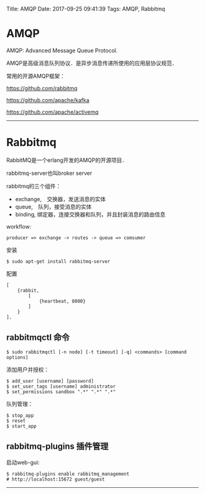Title: AMQP
Date: 2017-09-25 09:41:39
Tags: AMQP, Rabbitmq



# AMQP


AMQP: Advanced Message Queue Protocol.

AMQP是高级消息队列协议．是异步消息传递所使用的应用层协议规范．

常用的开源AMQP框架：

<https://github.com/rabbitmq>

<https://github.com/apache/kafka>

<https://github.com/apache/activemq>

***

# Rabbitmq

RabbitMQ是一个erlang开发的AMQP的开源项目．

rabbitmq-server也叫broker server

rabbitmq的三个组件：
* exchange,　交换器，发送消息的实体
* queue,　队列，接受消息的实体
* binding, 绑定器，连接交换器和队列，并且封装消息的路由信息

workflow:

    producer => exchange -> routes -> queue => comsumer

安装

    $ sudo apt-get install rabbitmq-server

配置

    [
        {rabbit,
            [
                {heartbeat, 8000}
            ]
        }
    ].

## rabbitmqctl 命令

    $ sudo rabbitmqctl [-n node] [-t timeout] [-q] <commands> [command options]

添加用户并授权：

    $ add_user [username] [password]
    $ set_user_tags [username] administrator
    $ set_permissions sandbox ".*" ".*" ".*"

队列管理：

    $ stop_app
    $ reset
    $ start_app

## rabbitmq-plugins 插件管理

启动web-gui:

    $ rabbitmq-plugins enable rabbitmq_management
    # http://localhost:15672 guest/guest

***


